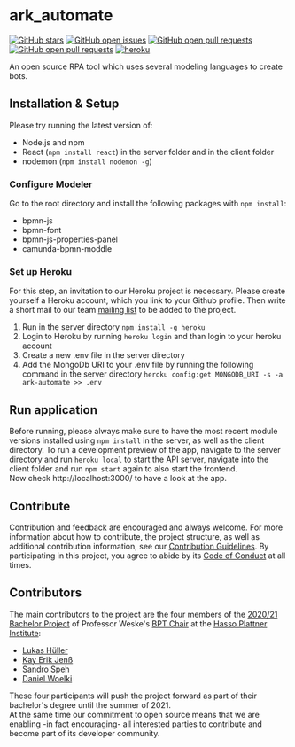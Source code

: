 # ark_automate

[![GitHub stars](https://img.shields.io/github/stars/bptlab/ark_automate)](https://github.com/bptlab/ark_automate)
[![GitHub open issues](https://img.shields.io/github/issues/bptlab/ark_automate)](https://github.com/bptlab/ark_automate/issues)
[![GitHub open pull requests](https://img.shields.io/github/issues-closed/bptlab/ark_automate)](https://github.com/bptlab/ark_automate/issues)
[![GitHub open pull requests](https://img.shields.io/github/issues-pr/bptlab/ark_automate)](https://github.com/bptlab/ark_automate/issues)
[![heroku](https://heroku-badge.herokuapp.com/?app=ark-automate&root=App.js)](https://heroku-badge.herokuapp.com/App.js)

An open source RPA tool which uses several modeling languages to create bots.

## Installation & Setup

Please try running the latest version of:

- Node.js and npm
- React (`npm install react`) in the server folder and in the client folder
- nodemon (`npm install nodemon -g`)

### Configure Modeler

Go to the root directory and install the following packages with `npm install`:

- bpmn-js
- bpmn-font
- bpmn-js-properties-panel
- camunda-bpmn-moddle

### Set up Heroku
For this step, an invitation to our Heroku project is necessary. Please create yourself a Heroku account, which you link to your Github profile. Then write a short mail to our team [mailing list](mailto:BP2020MW1-intern@hpi.de) to be added to the project.

1. Run in the server directory `npm install -g heroku`
2. Login to Heroku by running `heroku login` and than login to your heroku account
3. Create a new .env file in the server directory
4. Add the MongoDb URI to your .env file by running the following command in the server directory `heroku config:get MONGODB_URI -s -a ark-automate >> .env`

## Run application

Before running, please always make sure to have the most recent module versions installed using `npm install` in the server, as well as the client directory.
To run a development preview of the app, navigate to the server directory and run `heroku local` to start the API server, navigate into the client folder and run `npm start` again to also start the frontend.  
Now check http://localhost:3000/ to have a look at the app.

## Contribute
Contribution and feedback are encouraged and always welcome. For more information about how to contribute, the project structure, as well as additional contribution information, see our [Contribution Guidelines](.github/CONTRIBUTING.md). By participating in this project, you agree to abide by its [Code of Conduct](.github/CODE_OF_CONDUCT.md) at all times.

## Contributors
The main contributors to the project are the four members of the [2020/21 Bachelor Project](https://hpi.de/fileadmin/user_upload/hpi/dokumente/studiendokumente/bachelor/bachelorprojekte/2020_21/FG_Weske_RPA_meets_BPM.pdf) of Professor Weske's [BPT Chair](https://bpt.hpi.uni-potsdam.de) at the [Hasso Plattner Institute](https://hpi.de):
* [Lukas Hüller](https://github.com/lukashueller)
* [Kay Erik Jenß](https://github.com/kej-jay)
* [Sandro Speh](https://github.com/SanJSp)
* [Daniel Woelki](https://github.com/WolfgangDaniel)

These four participants will push the project forward as part of their bachelor's degree until the summer of 2021.  
At the same time our commitment to open source means that we are enabling -in fact encouraging- all interested parties to contribute and become part of its developer community.


